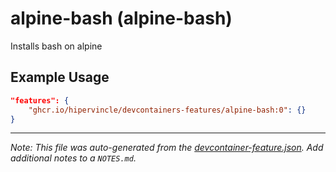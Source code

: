 
# alpine-bash (alpine-bash)

Installs bash on alpine

## Example Usage

```json
"features": {
    "ghcr.io/hipervincle/devcontainers-features/alpine-bash:0": {}
}
```





---

_Note: This file was auto-generated from the [devcontainer-feature.json](https://github.com/hipervincle/devcontainers-features/blob/main/src/alpine-bash/devcontainer-feature.json).  Add additional notes to a `NOTES.md`._
